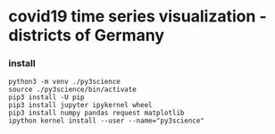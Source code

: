 # covid19 time series visualization - districts of Germany

### install
```
python3 -m venv ./py3science
source ./py3science/bin/activate
pip3 install -U pip
pip3 install jupyter ipykernel wheel
pip3 install numpy pandas request matplotlib
ipython kernel install --user --name="py3science"
```
